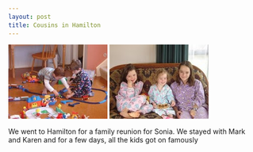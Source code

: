```yaml
---
layout: post
title: Cousins in Hamilton
---
```

<img src="images/content/DSC01309.jpg"/>
<img src="images/content/DSC01305.jpg"/>

We went to Hamilton for a family reunion for Sonia. We stayed with
Mark and Karen and for a few days, all the kids got on famously 
